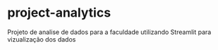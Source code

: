 # project-analytics
Projeto de analise de dados para a faculdade utilizando Streamlit para vizualização dos dados
